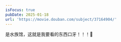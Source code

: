 ```yaml
---
isFocus: true
pubDate: 2025-01-18
url: 'https://movie.douban.com/subject/37164904/'
---
```


是水族馆，这就是我要看的东西口牙！！！🥵
